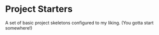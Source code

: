 # Project Starters

A set of basic project skeletons configured to my liking. (You gotta start somewhere!)
